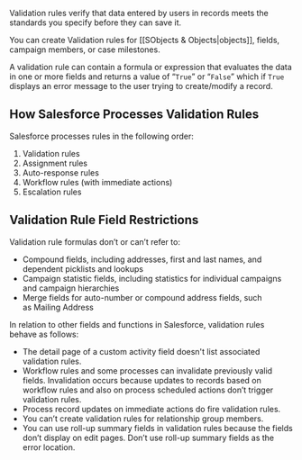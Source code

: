 Validation rules verify that data entered by users in records meets the standards you specify before they can save it. 

You can create Validation rules for [[SObjects & Objects|objects]], fields, campaign members, or case milestones. 

A validation rule can contain a formula or expression that evaluates the data in one or more fields and returns a value of “`True`” or “`False`” which if `True` displays an error message to the user trying to create/modify a record. 

## How Salesforce Processes Validation Rules

Salesforce processes rules in the following order:
1. Validation rules
2. Assignment rules
3. Auto-response rules
4. Workflow rules (with immediate actions)
5. Escalation rules

## Validation Rule Field Restrictions

Validation rule formulas don’t or can’t refer to:

- Compound fields, including addresses, first and last names, and dependent picklists and lookups
- Campaign statistic fields, including statistics for individual campaigns and campaign hierarchies
- Merge fields for auto-number or compound address fields, such as Mailing Address

In relation to other fields and functions in Salesforce, validation rules behave as follows:

- The detail page of a custom activity field doesn't list associated validation rules.
- Workflow rules and some processes can invalidate previously valid fields. Invalidation occurs because updates to records based on workflow rules and also on process scheduled actions don’t trigger validation rules.
- Process record updates on immediate actions do fire validation rules.
- You can’t create validation rules for relationship group members.
- You can use roll-up summary fields in validation rules because the fields don’t display on edit pages. Don’t use roll-up summary fields as the error location.